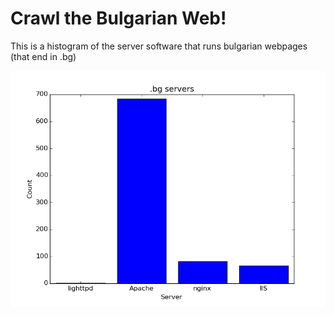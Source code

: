 Crawl the Bulgarian Web!
========================
This is a histogram of the server software that runs bulgarian webpages (that end in .bg)

![Alt text](https://github.com/anedelcheva/Programming101-HackBulgaria/blob/master/week7/1-Scan-Bg-Web/histogram.png "Histogram Chart")
